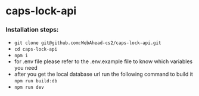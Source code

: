 # caps-lock-api

### Installation steps:

- `git clone git@github.com:WebAhead-cs2/caps-lock-api.git`
- `cd caps-lock-api`
- `npm i`
- for .env file please refer to the .env.example file to know which variables you need
- after you get the local database url run the following command to build it `npm run build:db`
- `npm run dev`
